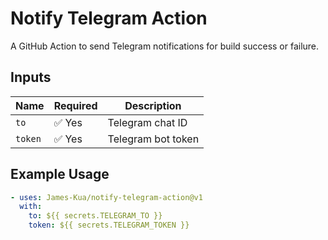 # Notify Telegram Action

A GitHub Action to send Telegram notifications for build success or failure.

## Inputs

| Name    | Required | Description        |
| ------- | -------- | ------------------ |
| `to`    | ✅ Yes    | Telegram chat ID   |
| `token` | ✅ Yes    | Telegram bot token |

## Example Usage

```yaml
- uses: James-Kua/notify-telegram-action@v1
  with:
    to: ${{ secrets.TELEGRAM_TO }}
    token: ${{ secrets.TELEGRAM_TOKEN }}
